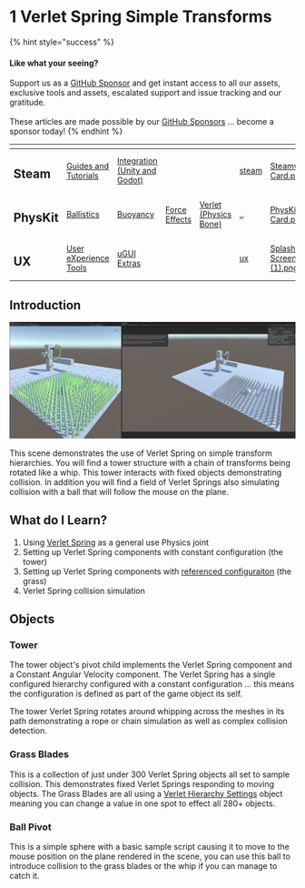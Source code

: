 # 1 Verlet Spring Simple Transforms

{% hint style="success" %}
#### Like what your seeing?

Support us as a [GitHub Sponsor](../../../../become-a-sponsor/) and get instant access to all our assets, exclusive tools and assets, escalated support and issue tracking and our gratitude.\
\
These articles are made possible by our [GitHub Sponsors](../../../../become-a-sponsor/) ... become a sponsor today!
{% endhint %}

<table data-view="cards"><thead><tr><th></th><th></th><th></th><th></th><th></th><th data-hidden data-card-target data-type="content-ref"></th><th data-hidden data-card-cover data-type="files"></th></tr></thead><tbody><tr><td><h2>Steam</h2></td><td><a href="../../../../company/steam/">Guides and Tutorials</a></td><td><a href="../../../steamworks/">Integration (Unity and Godot)</a></td><td></td><td></td><td><a href="../../../../company/steam/">steam</a></td><td><a href="../../../../.gitbook/assets/Steamworks Card.png">Steamworks Card.png</a></td></tr><tr><td><h2>PhysKit</h2></td><td><a href="1-ballistic-basics.md">Ballistics</a></td><td><a href="1-buoyancy-example.md">Buoyancy</a></td><td><a href="1-force-effect-fields.md">Force Effects</a></td><td><a href="2-verlet-spring-skinned-mesh.md">Verlet (Physics Bone)</a></td><td><a href="../../">..</a></td><td><a href="../../../../.gitbook/assets/PhysKit Card.png">PhysKit Card.png</a></td></tr><tr><td><h2>UX</h2></td><td><a href="../../../ux/learning/core-concepts/">User eXperience Tools</a></td><td><a href="../../../ux/learning/ugui-extras/">uGUI Extras</a></td><td></td><td></td><td><a href="../../../ux/">ux</a></td><td><a href="../../../../.gitbook/assets/Splash Screen (1).png">Splash Screen (1).png</a></td></tr></tbody></table>

## Introduction

![](<../../../../.gitbook/assets/Verlet Trans.png>)

This scene demonstrates the use of Verlet Spring on simple transform hierarchies. You will find a tower structure with a chain of transforms being rotated like a whip. This tower interacts with fixed objects demonstrating collision. In addition you will find a field of Verlet Springs also simulating collision with a ball that will follow the mouse on the plane.

## What do I Learn?

1. Using [Verlet Spring](../../components/verlet-spring.md) as a general use Physics joint
2. Setting up Verlet Spring components with constant configuration (the tower)
3. Setting up Verlet Spring components with [referenced configuraiton](../../objects/verlet-hierarchy-settings.md) (the grass)
4. Verlet Spring collision simulation

## Objects

### Tower

The tower object's pivot child implements the Verlet Spring component and a Constant Angular Velocity component. The Verlet Spring has a single configured hierarchy configured with a constant configuration ... this means the configuration is defined as part of the game object its self.

The tower Verlet Spring rotates around whipping across the meshes in its path demonstrating a rope or chain simulation as well as complex collision detection.

### Grass Blades

This is a collection of just under 300 Verlet Spring objects all set to sample collision. This demonstrates fixed Verlet Springs responding to moving objects. The Grass Blades are all using a [Verlet Hierarchy Settings](../../objects/verlet-hierarchy-settings.md) object meaning you can change a value in one spot to effect all 280+ objects.

### Ball Pivot

This is a simple sphere with a basic sample script causing it to move to the mouse position on the plane rendered in the scene, you can use this ball to introduce collision to the grass blades or the whip if you can manage to catch it.
